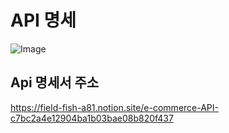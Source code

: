 # API 명세

![Image](https://github.com/haeraeniii/e-commerce/assets/102571539/1ecf2137-c57f-4c5c-bc1f-66c799262acd)
## Api 명세서 주소 
https://field-fish-a81.notion.site/e-commerce-API-c7bc2a4e12904ba1b03bae08b820f437